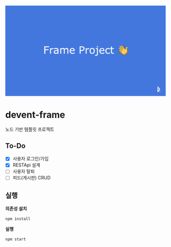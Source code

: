 ![head](./head.png)

# devent-frame
노드 기반 템플릿 프로젝트

## To-Do

* [x] 사용자 로그인/가입
* [x] RESTApi 설계
* [ ] 사용자 탈퇴
* [ ] 피드(게시판) CRUD

## 실행

**의존성 설치**

```
npm install
```
**실행**

```
npm start
```